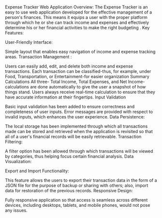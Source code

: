 Expense Tracker Web Application
Overview: The Expense Tracker is an easy to use web application developed for the effective management of a person's finances. This means it equips a user with the proper platform through which he or she can track income and expenses and effectively determine his or her financial activities to make the right budgeting .
Key Features:

User-Friendly Interface:

Simple layout that enables easy navigation of income and expense tracking areas.
Transaction Management :

Users can easily add, edit, and delete both income and expense transactions.
Each transaction can be classified-thus, for example, under Food, Transportation, or Entertainment-for easier organization
Summary Calculations
All three- Total Income, Total Expenses, and Net Income-calculations are done automatically to give the user a snapshot of how things stand.
Users always receive real-time calculation to ensure that they have accurate information at their fingertips.
Input Validation

Basic input validation has been added to ensure correctness and completeness of user inputs. Error messages are provided with respect to invalid inputs, which enhances the user experience.
Data Persistence:

The local storage has been implemented through which all transactions made can be stored and retrieved when the application is revisited so that all of a user's financial records will be easily retrievable.
Transaction Filtering:

A filter option has been allowed through which transactions will be viewed by categories, thus helping focus certain financial analysis.
Data Visualization:


Export and Import Functionality:

This feature allows the users to export their transaction data in the form of a JSON file for the purpose of backup or sharing with others; also, import data for restoration of the previous records.
Responsive Design:

Fully responsive application so that access is seamless across different devices, including desktops, tablets, and mobile phones, would not pose any issues.

